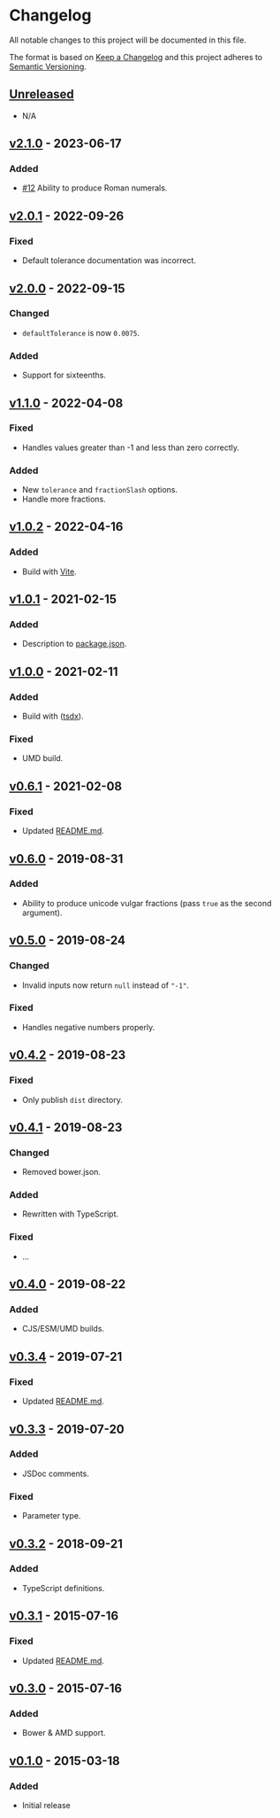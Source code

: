 # Changelog

All notable changes to this project will be documented in this file.

The format is based on [Keep a Changelog](http://keepachangelog.com/en/1.0.0/)
and this project adheres to [Semantic Versioning](http://semver.org/spec/v2.0.0.html).

## [Unreleased]

- N/A

## [v2.1.0] - 2023-06-17

### Added

- [#12] Ability to produce Roman numerals.

## [v2.0.1] - 2022-09-26

### Fixed

- Default tolerance documentation was incorrect.

## [v2.0.0] - 2022-09-15

### Changed

- `defaultTolerance` is now `0.0075`.

### Added

- Support for sixteenths.

## [v1.1.0] - 2022-04-08

### Fixed

- Handles values greater than -1 and less than zero correctly.

### Added

- New `tolerance` and `fractionSlash` options.
- Handle more fractions.

## [v1.0.2] - 2022-04-16

### Added

- Build with [Vite](https://vitejs.dev/).

## [v1.0.1] - 2021-02-15

### Added

- Description to [package.json](./package.json).

## [v1.0.0] - 2021-02-11

### Added

- Build with ([tsdx](https://tsdx.io/)).

### Fixed

- UMD build.

## [v0.6.1] - 2021-02-08

### Fixed

- Updated [README.md](./README.md).

## [v0.6.0] - 2019-08-31

### Added

- Ability to produce unicode vulgar fractions (pass `true` as the second argument).

## [v0.5.0] - 2019-08-24

### Changed

- Invalid inputs now return `null` instead of `"-1"`.

### Fixed

- Handles negative numbers properly.

## [v0.4.2] - 2019-08-23

### Fixed

- Only publish `dist` directory.

## [v0.4.1] - 2019-08-23

### Changed

- Removed bower.json.

### Added

- Rewritten with TypeScript.

### Fixed

- ...

## [v0.4.0] - 2019-08-22

### Added

- CJS/ESM/UMD builds.

## [v0.3.4] - 2019-07-21

### Fixed

- Updated [README.md](./README.md).

## [v0.3.3] - 2019-07-20

### Added

- JSDoc comments.

### Fixed

- Parameter type.

## [v0.3.2] - 2018-09-21

### Added

- TypeScript definitions.

## [v0.3.1] - 2015-07-16

### Fixed

- Updated [README.md](./README.md).

## [v0.3.0] - 2015-07-16

### Added

- Bower & AMD support.

## [v0.1.0] - 2015-03-18

### Added

- Initial release

<!-- Issue/PR links -->

[#12]: https://github.com/jakeboone02/format-quantity/pull/12

<!-- Release comparison links -->

[unreleased]: https://github.com/jakeboone02/numeric-quantity/compare/v2.1.0...HEAD
[v2.1.0]: https://github.com/jakeboone02/format-quantity/compare/v2.0.1...v2.1.0
[v2.0.1]: https://github.com/jakeboone02/format-quantity/compare/v2.0.0...v2.0.1
[v2.0.0]: https://github.com/jakeboone02/format-quantity/compare/v1.1.0...v2.0.0
[v1.1.0]: https://github.com/jakeboone02/format-quantity/compare/v1.0.2...v1.1.0
[v1.0.2]: https://github.com/jakeboone02/format-quantity/compare/v1.0.1...v1.0.2
[v1.0.1]: https://github.com/jakeboone02/format-quantity/compare/v1.0.0...v1.0.1
[v1.0.0]: https://github.com/jakeboone02/format-quantity/compare/v0.6.1...v1.0.0
[v0.6.1]: https://github.com/jakeboone02/format-quantity/compare/v0.6.0...v0.6.1
[v0.6.0]: https://github.com/jakeboone02/format-quantity/compare/v0.5.0...v0.6.0
[v0.5.0]: https://github.com/jakeboone02/format-quantity/compare/v0.4.2...v0.5.0
[v0.4.2]: https://github.com/jakeboone02/format-quantity/compare/v0.4.1...v0.4.2
[v0.4.1]: https://github.com/jakeboone02/format-quantity/compare/v0.4.0...v0.4.1
[v0.4.0]: https://github.com/jakeboone02/format-quantity/compare/v0.3.4...v0.4.0
[v0.3.4]: https://github.com/jakeboone02/format-quantity/compare/v0.3.3...v0.3.4
[v0.3.3]: https://github.com/jakeboone02/format-quantity/compare/v0.3.2...v0.3.3
[v0.3.2]: https://github.com/jakeboone02/format-quantity/compare/v0.3.1...v0.3.2
[v0.3.1]: https://github.com/jakeboone02/format-quantity/compare/v0.3.0...v0.3.1
[v0.3.0]: https://github.com/jakeboone02/format-quantity/compare/v0.1.0...v0.3.0
[v0.1.0]: https://github.com/jakeboone02/format-quantity/tree/v0.1.0
